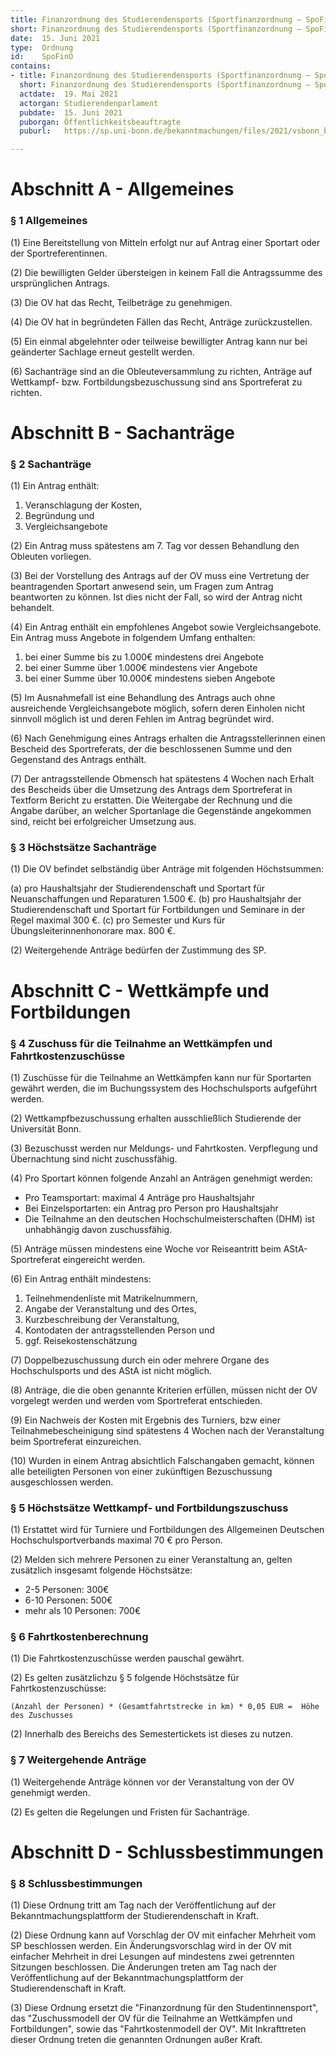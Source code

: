 ```yaml
---
title: Finanzordnung des Studierendensports (Sportfinanzordnung – SpoFinO)
short: Finanzordnung des Studierendensports (Sportfinanzordnung – SpoFinO)
date:  15. Juni 2021
type:  Ordnung
id:    SpoFinO
contains:
- title: Finanzordnung des Studierendensports (Sportfinanzordnung – SpoFinO)
  short: Finanzordnung des Studierendensports (Sportfinanzordnung – SpoFinO)
  actdate:  19. Mai 2021
  actorgan: Studierendenparlament
  pubdate:  15. Juni 2021
  puborgan: Öffentlichkeitsbeauftragte
  puburl:   https://sp.uni-bonn.de/bekanntmachungen/files/2021/vsbonn_bekanntmachung_2021-32.pdf

---
```



# Abschnitt A - Allgemeines

### § 1 Allgemeines

(1) Eine Bereitstellung von Mitteln erfolgt nur auf Antrag einer Sportart oder der Sportreferentinnen.

(2) Die bewilligten Gelder übersteigen in keinem Fall die Antragssumme des ursprünglichen Antrags. 

(3) Die OV hat das Recht, Teilbeträge zu genehmigen.

(4) Die OV hat in begründeten Fällen das Recht, Anträge zurückzustellen.

(5) Ein einmal abgelehnter oder teilweise bewilligter Antrag kann nur bei geänderter Sachlage erneut gestellt werden.

(6) Sachanträge sind an die Obleuteversammlung zu richten, Anträge auf Wettkampf- bzw. Fortbildungsbezuschussung sind ans Sportreferat zu richten. 


# Abschnitt B - Sachanträge

### § 2 Sachanträge

(1) Ein Antrag enthält:

1. Veranschlagung der Kosten,
2. Begründung und
3. Vergleichsangebote
    
(2) Ein Antrag muss spätestens am 7. Tag vor dessen Behandlung den Obleuten vorliegen.

(3) Bei der Vorstellung des Antrags auf der OV muss eine Vertretung der beantragenden Sportart anwesend sein, um Fragen zum Antrag beantworten zu können. 
Ist dies nicht der Fall, so wird der Antrag nicht behandelt.

(4) Ein Antrag enthält ein empfohlenes Angebot sowie Vergleichsangebote. Ein Antrag muss Angebote in folgendem Umfang enthalten:

1. bei einer Summe bis zu 1.000€ mindestens drei Angebote
2. bei einer Summe über 1.000€ mindestens vier Angebote
3. bei einer Summe über 10.000€ mindestens sieben Angebote

(5) Im Ausnahmefall ist eine Behandlung des Antrags auch ohne ausreichende Vergleichsangebote möglich, sofern deren Einholen nicht sinnvoll möglich ist und deren Fehlen im Antrag begründet wird.

(6) Nach Genehmigung eines Antrags erhalten die Antragsstellerinnen einen Bescheid des Sportreferats, der die beschlossenen Summe und den Gegenstand des Antrags enthält.

(7) Der antragsstellende Obmensch hat spätestens 4 Wochen nach Erhalt des Bescheids über die Umsetzung des Antrags dem Sportreferat in Textform Bericht zu erstatten. Die Weitergabe der Rechnung und die Angabe darüber, an welcher Sportanlage die Gegenstände angekommen sind, reicht bei erfolgreicher Umsetzung aus.


### § 3 Höchstsätze Sachanträge

(1) Die OV befindet selbständig über Anträge mit folgenden Höchstsummen:

(a) pro Haushaltsjahr der Studierendenschaft und Sportart für Neuanschaffungen und Reparaturen 1.500 €.
(b) pro Haushaltsjahr der Studierendenschaft und Sportart für Fortbildungen und Seminare in der Regel maximal 300 €.
(c) pro Semester und Kurs für Übungsleiterinnenhonorare max. 800 €.
    
(2) Weitergehende Anträge bedürfen der Zustimmung des SP.


# Abschnitt C - Wettkämpfe und Fortbildungen

### § 4 Zuschuss für die Teilnahme an Wettkämpfen und Fahrtkostenzuschüsse

(1) Zuschüsse für die Teilnahme an Wettkämpfen kann nur für Sportarten gewährt werden, die im Buchungssystem des Hochschulsports aufgeführt werden.

(2) Wettkampfbezuschussung erhalten ausschließlich Studierende der Universität Bonn. 

(3) Bezuschusst werden nur Meldungs- und Fahrtkosten. Verpflegung und Übernachtung sind nicht zuschussfähig.

(4) Pro Sportart können folgende Anzahl an Anträgen genehmigt werden:

- Pro Teamsportart: maximal 4 Anträge pro Haushaltsjahr
- Bei Einzelsportarten: ein Antrag pro Person pro Haushaltsjahr
- Die Teilnahme an den deutschen Hochschulmeisterschaften (DHM) ist unhabhängig davon zuschussfähig.

(5) Anträge müssen mindestens eine Woche vor Reiseantritt beim AStA-Sportreferat eingereicht werden.

(6) Ein Antrag enthält mindestens:

1. Teilnehmendenliste mit Matrikelnummern,
2. Angabe der Veranstaltung und des Ortes,
3. Kurzbeschreibung der Veranstaltung,
4. Kontodaten der antragsstellenden Person und 
5. ggf. Reisekostenschätzung

(7) Doppelbezuschussung durch ein oder mehrere Organe des Hochschulsports und des AStA ist nicht möglich.

(8) Anträge, die die oben genannte Kriterien erfüllen, müssen nicht der OV vorgelegt werden und werden vom Sportreferat entschieden.

(9) Ein Nachweis der Kosten mit Ergebnis des Turniers, bzw einer Teilnahmebescheinigung sind spätestens 4 Wochen nach der Veranstaltung beim Sportreferat einzureichen. 


(10) Wurden in einem Antrag absichtlich Falschangaben gemacht, können alle beteiligten Personen von einer zukünftigen Bezuschussung ausgeschlossen werden.


### § 5 Höchstsätze Wettkampf- und Fortbildungszuschuss

(1) Erstattet wird für Turniere und Fortbildungen des Allgemeinen Deutschen Hochschulsportverbands maximal 70 € pro Person.

(2) Melden sich mehrere Personen zu einer Veranstaltung an, gelten zusätzlich insgesamt folgende Höchstsätze:

- 2-5 Personen: 300€
- 6-10 Personen: 500€
- mehr als 10 Personen: 700€

    
### § 6 Fahrtkostenberechnung

(1) Die Fahrtkostenzuschüsse werden pauschal gewährt.

(2) Es gelten zusätzlichzu § 5 folgende Höchstsätze für Fahrtkostenzuschüsse:

```(Anzahl der Personen) * (Gesamtfahrtstrecke in km) * 0,05 EUR =  Höhe des Zuschusses```

(2) Innerhalb des Bereichs des Semestertickets ist dieses zu nutzen. 


### § 7 Weitergehende Anträge

(1) Weitergehende Anträge können vor der Veranstaltung von der OV genehmigt werden.

(2) Es gelten die Regelungen und Fristen für Sachanträge.


# Abschnitt D - Schlussbestimmungen

### § 8 Schlussbestimmungen

(1) Diese Ordnung tritt am Tag nach der Veröffentlichung auf der Bekanntmachungsplattform der Studierendenschaft in Kraft.

(2) Diese Ordnung kann auf Vorschlag der OV mit einfacher Mehrheit vom SP beschlossen werden.
Ein Änderungsvorschlag wird in der OV mit einfacher Mehrheit in drei Lesungen auf mindestens zwei getrennten Sitzungen beschlossen. Die Änderungen treten am Tag nach der Veröffentlichung auf der Bekanntmachungsplattform der Studierendenschaft in Kraft.
  
(3) Diese Ordnung ersetzt die "Finanzordnung für den Studentinnensport", das "Zuschussmodell der OV für die Teilnahme an Wettkämpfen und Fortbildungen", sowie das "Fahrtkostenmodell der OV". Mit Inkrafttreten dieser Ordnung treten die genannten Ordnungen außer Kraft. 
